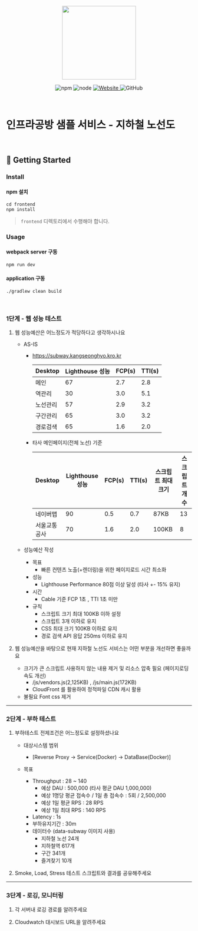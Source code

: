 <p align="center">
    <img width="200px;" src="https://raw.githubusercontent.com/woowacourse/atdd-subway-admin-frontend/master/images/main_logo.png"/>
</p>
<p align="center">
  <img alt="npm" src="https://img.shields.io/badge/npm-%3E%3D%205.5.0-blue">
  <img alt="node" src="https://img.shields.io/badge/node-%3E%3D%209.3.0-blue">
  <a href="https://edu.nextstep.camp/c/R89PYi5H" alt="nextstep atdd">
    <img alt="Website" src="https://img.shields.io/website?url=https%3A%2F%2Fedu.nextstep.camp%2Fc%2FR89PYi5H">
  </a>
  <img alt="GitHub" src="https://img.shields.io/github/license/next-step/atdd-subway-service">
</p>

<br>

# 인프라공방 샘플 서비스 - 지하철 노선도

<br>

## 🚀 Getting Started

### Install
#### npm 설치
```
cd frontend
npm install
```
> `frontend` 디렉토리에서 수행해야 합니다.

### Usage
#### webpack server 구동
```
npm run dev
```
#### application 구동
```
./gradlew clean build
```
<br>


### 1단계 - 웹 성능 테스트
1. 웹 성능예산은 어느정도가 적당하다고 생각하시나요
     
     * AS-IS
     
       * https://subway.kangseonghyo.kro.kr 
       
           | Desktop  | Lighthouse 성능    | FCP(s) | TTI(s) |
           | :------- | ------------------| ---------- | ----------- |
           | 메인     | 67                 | 2.7        | 2.8         |
           | 역관리   | 30                 | 3.0        | 5.1         |
           | 노선관리 | 57                  | 2.9        | 3.2         |
           | 구간관리 | 65                  | 3.0        | 3.2         |
           | 경로검색 | 65                  | 1.6        | 2.0         | 
    
       * 타사 메인페이지(전체 노선) 기준 
         
           | Desktop  | Lighthouse 성능    | FCP(s) | TTI(s) | 스크립트 최대 크기 | 스크립트 개수 |
           | :-------   | ----------------| ----------  | ----------- | ------------    | ----------  |
           | 네이버맵    | 90               | 0.5        | 0.7         | 87KB            | 13          |  
           | 서울교통공사 | 70               | 1.6        | 2.0         | 100KB           | 8           |  
        
     
     * 성능예산 작성 
        - 목표 
            - 빠른 컨텐츠 노출(+렌더링)을 위한 페이지로드 시간 최소화
        - 성능
            - Lighthouse Performance 80점 이상 달성 (타사 +- 15% 유지)
        - 시간
            - Cable 기준 FCP 1초 , TTI 1초 미만
        - 규칙
            - 스크립트 크기 최대 100KB 이하 설정
            - 스크립트 3개 이하로 유지
            - CSS 최대 크기 100KB 이하로 유지
            - 경로 검색 API 응답 250ms 이하로 유지


2. 웹 성능예산을 바탕으로 현재 지하철 노선도 서비스는 어떤 부분을 개선하면 좋을까요

    - 크기가 큰 스크립트 사용하지 않는 내용 제거 및 리소스 압축 필요 (페이지로딩속도 개선)
        - /js/vendors.js(2,125KB) , /js/main.js(172KB)
        - CloudFront 를 활용하여 정적파일 CDN 캐시 활용
    - 불필요 Font css 제거 

---

### 2단계 - 부하 테스트 
1. 부하테스트 전제조건은 어느정도로 설정하셨나요 
    * 대상시스템 범위
         - [Reverse Proxy -> Service(Docker) -> DataBase(Docker)]
    
    * 목표
        - Throughput : 28 ~ 140
          - 예상 DAU : 500,000 (타사 평균 DAU 1,000,000)
          - 예상 1명당 평균 접속수 / 1일 총 접속수 : 5회 / 2,500,000
          - 예상 1일 평균 RPS : 28 RPS  
          - 예상 1일 최대 RPS : 140 RPS
        - Latency : 1s
        - 부하유지기간 : 30m
        - 데이터수 (data-subway 이미지 사용) 
          - 지하철 노선 24개
          - 지하철역 617개
          - 구간 341개
          - 즐겨찾기 10개

2. Smoke, Load, Stress 테스트 스크립트와 결과를 공유해주세요

---

### 3단계 - 로깅, 모니터링
1. 각 서버내 로깅 경로를 알려주세요

2. Cloudwatch 대시보드 URL을 알려주세요
